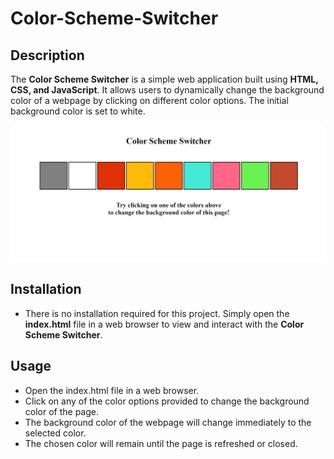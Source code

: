 
# Color-Scheme-Switcher 

## Description 
The **Color Scheme Switcher** is a simple web application built using **HTML, CSS, and JavaScript**. It allows users to dynamically change the background color of a webpage by clicking on different color options. The initial background color is set to white. 

![Color Scheme Switcher](ColorPicker.png)

## Installation 
- There is no installation required for this project. Simply open the **index.html** file in a web browser to view and interact with the **Color Scheme Switcher**.

## Usage 
- Open the index.html file in a web browser. 
- Click on any of the color options provided to change the background color of the page.
- The background color of the webpage will change immediately to the selected color.
- The chosen color will remain until the page is refreshed or closed.
